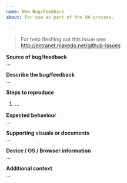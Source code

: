 ```yaml
---
name: New Bug/Feedback
about: For use as part of the QA process.

---
```


> For help fleshing out this issue see: http://extranet.makedo.net/github-issues

**Source of bug/feedback**  
...

**Describe the bug/feedback**  
...

**Steps to reproduce**  
1. ...

**Expected behaviour**  
...

**Supporting visuals or documents**  
...

**Device / OS / Browser information**  
...

**Additional context**  
...
